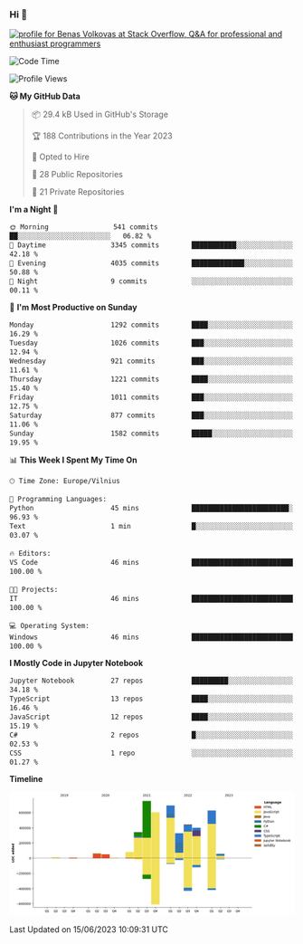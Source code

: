 ### Hi 👋
<a href="https://stackoverflow.com/users/14954249/benas-volkovas"><img src="https://stackoverflow.com/users/flair/14954249.png?theme=dark" width="208" height="58" alt="profile for Benas Volkovas at Stack Overflow, Q&amp;A for professional and enthusiast programmers" title="profile for Benas Volkovas at Stack Overflow, Q&amp;A for professional and enthusiast programmers"></a>

<!--START_SECTION:waka-->
![Code Time](http://img.shields.io/badge/Code%20Time-1%2C460%20hrs%209%20mins-blue)

![Profile Views](http://img.shields.io/badge/Profile%20Views-0-blue)

**🐱 My GitHub Data** 

> 📦 29.4 kB Used in GitHub's Storage 
 > 
> 🏆 188 Contributions in the Year 2023
 > 
> 💼 Opted to Hire
 > 
> 📜 28 Public Repositories 
 > 
> 🔑 21 Private Repositories 
 > 
**I'm a Night 🦉** 

```text
🌞 Morning                541 commits         ██░░░░░░░░░░░░░░░░░░░░░░░   06.82 % 
🌆 Daytime                3345 commits        ███████████░░░░░░░░░░░░░░   42.18 % 
🌃 Evening                4035 commits        █████████████░░░░░░░░░░░░   50.88 % 
🌙 Night                  9 commits           ░░░░░░░░░░░░░░░░░░░░░░░░░   00.11 % 
```
📅 **I'm Most Productive on Sunday** 

```text
Monday                   1292 commits        ████░░░░░░░░░░░░░░░░░░░░░   16.29 % 
Tuesday                  1026 commits        ███░░░░░░░░░░░░░░░░░░░░░░   12.94 % 
Wednesday                921 commits         ███░░░░░░░░░░░░░░░░░░░░░░   11.61 % 
Thursday                 1221 commits        ████░░░░░░░░░░░░░░░░░░░░░   15.40 % 
Friday                   1011 commits        ███░░░░░░░░░░░░░░░░░░░░░░   12.75 % 
Saturday                 877 commits         ███░░░░░░░░░░░░░░░░░░░░░░   11.06 % 
Sunday                   1582 commits        █████░░░░░░░░░░░░░░░░░░░░   19.95 % 
```


📊 **This Week I Spent My Time On** 

```text
🕑︎ Time Zone: Europe/Vilnius

💬 Programming Languages: 
Python                   45 mins             ████████████████████████░   96.93 % 
Text                     1 min               █░░░░░░░░░░░░░░░░░░░░░░░░   03.07 % 

🔥 Editors: 
VS Code                  46 mins             █████████████████████████   100.00 % 

🐱‍💻 Projects: 
IT                       46 mins             █████████████████████████   100.00 % 

💻 Operating System: 
Windows                  46 mins             █████████████████████████   100.00 % 
```

**I Mostly Code in Jupyter Notebook** 

```text
Jupyter Notebook         27 repos            █████████░░░░░░░░░░░░░░░░   34.18 % 
TypeScript               13 repos            ████░░░░░░░░░░░░░░░░░░░░░   16.46 % 
JavaScript               12 repos            ████░░░░░░░░░░░░░░░░░░░░░   15.19 % 
C#                       2 repos             █░░░░░░░░░░░░░░░░░░░░░░░░   02.53 % 
CSS                      1 repo              ░░░░░░░░░░░░░░░░░░░░░░░░░   01.27 % 
```



**Timeline**

![Lines of Code chart](https://raw.githubusercontent.com/BenasVolkovas/BenasVolkovas/main/assets/bar_graph.png)


 Last Updated on 15/06/2023 10:09:31 UTC
<!--END_SECTION:waka-->
